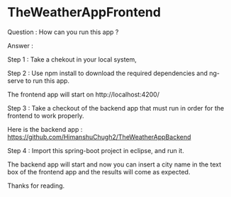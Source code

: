 # TheWeatherAppFrontend

Question : How can you run this app ?

Answer : 

Step 1 : Take a chekout in your local system, 

Step 2 : Use npm install to download the required dependencies and ng-serve to run this app.

The frontend app will start on http://localhost:4200/

Step 3 : Take a checkout of the backend app that must run in order for the frontend to work properly.

Here is the backend app : https://github.com/HimanshuChugh2/TheWeatherAppBackend

Step 4 : Import this spring-boot project in eclipse, and run it.

The backend app will start and now you can insert a city name in the text box of the frontend app and the results will come as expected.

Thanks for reading.
